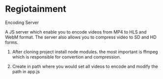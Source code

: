 # Regiotainment
Encoding Server

A JS server which enable you to encode videos from MP4 to HLS and WebM format.
The server also allows you to compress video to SD and HD forms.

1) After cloning project install node modules.
the most important is ffmpeg which is responsible for convertion and compression.

2) Create in path where you would set all videos to encode and modify the path in app.js
